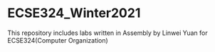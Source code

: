 # ECSE324_Winter2021
This repository includes labs written in Assembly by Linwei Yuan for ECSE324(Computer Organization)
